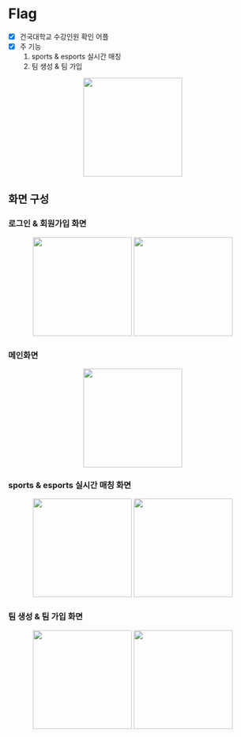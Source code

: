 # Flag
 
- [x] 건국대학교 수강인원 확인 어플
- [x] 주 기능
    1. sports & esports 실시간 매칭
    2. 팀 생성 & 팀 가입
<p align="center">
 <img src="https://user-images.githubusercontent.com/83503188/162800423-bb20aba1-000e-40e0-9814-ab6251ff1b70.png"  width="200px" />
</p>
 
## 화면 구성

### 로그인 & 회원가입 화면 
<p align="center">
 <a>
  <img src="https://user-images.githubusercontent.com/83503188/162801181-40d3dfef-6eca-40e0-8ca8-3b92716cc70a.jpg"  width="200px" />
</a>
<a>
  <img src="https://user-images.githubusercontent.com/83503188/162801188-d6e3a5aa-ebbb-4345-ba0b-10aee3f95454.jpg" width="200px" />
</a>
 </p>
 
 ### 메인화면
 
 <p align="center">
 <a>
  <img src="https://user-images.githubusercontent.com/83503188/162801293-fcbebd67-9c5e-4bd1-9686-5216e744f055.jpg"  width="200px" />
</a>
 </p>

### sports & esports 실시간 매칭 화면

<p align="center">
<a>
  <img src="https://user-images.githubusercontent.com/83503188/162801409-1acb0804-cb9f-493d-bfc0-fe9e7edde2ac.jpg" width="200px" />
</a>
<a>
  <img src="https://user-images.githubusercontent.com/83503188/162801394-632e892a-b872-44e1-9fa2-eb6ae1efd14c.jpg" width="200px" />
</a>
</p>

### 팀 생성 & 팀 가입 화면

<p align="center">
 <a>
  <img src="https://user-images.githubusercontent.com/83503188/162801560-7a5fc79d-f2a8-4be1-9e15-cf8ba76e67c1.jpg"  width="200px" />
</a>
<a>
  <img src="https://user-images.githubusercontent.com/83503188/162801548-62b83bea-bcfa-4451-83b0-9f2c387d1777.jpg" width="200px" />
</a>
 </p>

